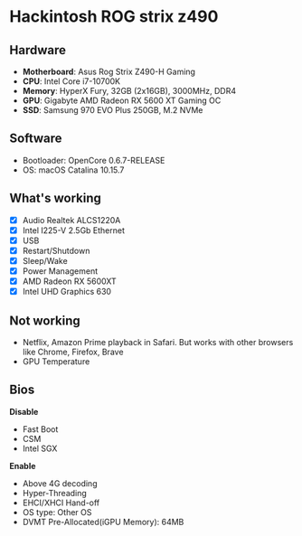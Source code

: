 # Hackintosh ROG strix z490

## Hardware

* **Motherboard**: Asus Rog Strix Z490-H Gaming
* **CPU**: Intel Core i7-10700K
* **Memory**: HyperX Fury, 32GB (2x16GB), 3000MHz, DDR4
* **GPU**: Gigabyte AMD Radeon RX 5600 XT Gaming OC
* **SSD**: Samsung 970 EVO Plus 250GB, M.2 NVMe

## Software

* Bootloader: OpenCore 0.6.7-RELEASE
* OS: macOS Catalina 10.15.7

## What's working

- [x] Audio Realtek ALCS1220A  
- [x] Intel I225-V 2.5Gb Ethernet  
- [x] USB  
- [x] Restart/Shutdown  
- [x] Sleep/Wake  
- [x] Power Management  
- [x] AMD Radeon RX 5600XT  
- [x] Intel UHD Graphics 630

## Not working

* Netflix, Amazon Prime playback in Safari. But works with other browsers like Chrome, Firefox, Brave
* GPU Temperature

## Bios

**Disable**

* Fast Boot
* CSM
* Intel SGX

**Enable**

* Above 4G decoding
* Hyper-Threading
* EHCI/XHCI Hand-off
* OS type: Other OS
* DVMT Pre-Allocated(iGPU Memory): 64MB
